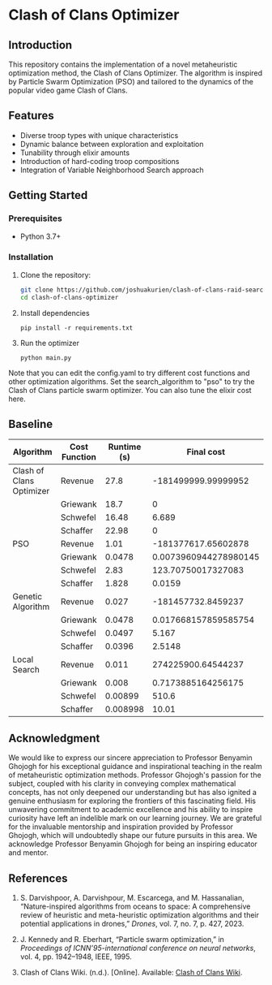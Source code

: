 # Clash of Clans Optimizer

## Introduction

This repository contains the implementation of a novel metaheuristic optimization method, the Clash of Clans Optimizer. The algorithm is inspired by Particle Swarm Optimization (PSO) and tailored to the dynamics of the popular video game Clash of Clans.

## Features

- Diverse troop types with unique characteristics
- Dynamic balance between exploration and exploitation
- Tunability through elixir amounts
- Introduction of hard-coding troop compositions
- Integration of Variable Neighborhood Search approach

## Getting Started

### Prerequisites

- Python 3.7+

### Installation

1. Clone the repository:

   ```bash
   git clone https://github.com/joshuakurien/clash-of-clans-raid-search
   cd clash-of-clans-optimizer
   ```

2. Install dependencies
    ```
    pip install -r requirements.txt
    ```
    
3. Run the optimizer
    ```
    python main.py
    ```

Note that you can edit the config.yaml to try different cost functions and other optimization algorithms.
Set the search_algorithm to "pso" to try the Clash of Clans particle swarm optimizer. You can also tune the elixir cost here.

## Baseline

| Algorithm               | Cost Function | Runtime (s) | Final cost               |
|-------------------------|---------------|-------------|--------------------------|
| Clash of Clans Optimizer | Revenue       | 27.8        | -181499999.99999952     |
|                         | Griewank      | 18.7        | 0                        |
|                         | Schwefel      | 16.48       | 6.689                    |
|                         | Schaffer      | 22.98       | 0                        |
| PSO                     | Revenue       | 1.01        | -181377617.65602878     |
|                         | Griewank      | 0.0478      | 0.0073960944278980145   |
|                         | Schwefel      | 2.83        | 123.70750017327083      |
|                         | Schaffer      | 1.828       | 0.0159                   |
| Genetic Algorithm       | Revenue       | 0.027       | -181457732.8459237      |
|                         | Griewank      | 0.0478      | 0.017668157859585754    |
|                         | Schwefel      | 0.0497      | 5.167                    |
|                         | Schaffer      | 0.0396      | 2.5148                   |
| Local Search             | Revenue       | 0.011       | 274225900.64544237      |
|                         | Griewank      | 0.008       | 0.7173885164256175      |
|                         | Schwefel      | 0.00899     | 510.6                    |
|                         | Schaffer      | 0.008998    | 10.01                    |

## Acknowledgment

We would like to express our sincere appreciation to Professor Benyamin Ghojogh for his exceptional guidance and inspirational teaching in the realm of metaheuristic optimization methods. Professor Ghojogh's passion for the subject, coupled with his clarity in conveying complex mathematical concepts, has not only deepened our understanding but has also ignited a genuine enthusiasm for exploring the frontiers of this fascinating field. His unwavering commitment to academic excellence and his ability to inspire curiosity have left an indelible mark on our learning journey. We are grateful for the invaluable mentorship and inspiration provided by Professor Ghojogh, which will undoubtedly shape our future pursuits in this area. We acknowledge Professor Benyamin Ghojogh for being an inspiring educator and mentor.

## References

1. S. Darvishpoor, A. Darvishpour, M. Escarcega, and M. Hassanalian, “Nature-inspired algorithms from oceans to space: A comprehensive review of heuristic and meta-heuristic optimization algorithms and their potential applications in drones,” *Drones*, vol. 7, no. 7, p. 427, 2023.

2. J. Kennedy and R. Eberhart, “Particle swarm optimization,” in *Proceedings of ICNN’95-international conference on neural networks*, vol. 4, pp. 1942–1948, IEEE, 1995.

3. Clash of Clans Wiki. (n.d.). [Online]. Available: [Clash of Clans Wiki](https://clashofclans.fandom.com/wiki).


